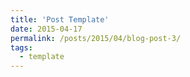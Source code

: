 ```yaml
---
title: 'Post Template'
date: 2015-04-17
permalink: /posts/2015/04/blog-post-3/
tags:
  - template
---
```


